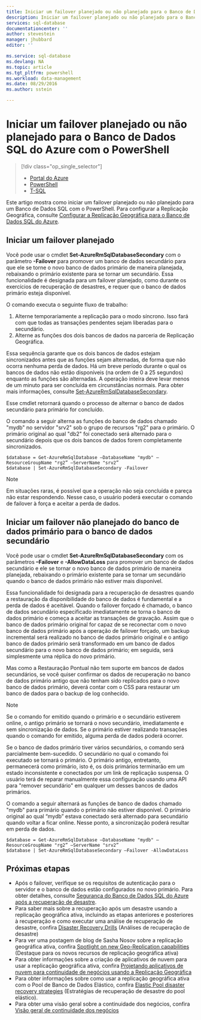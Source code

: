 ```yaml
---
title: Iniciar um failover planejado ou não planejado para o Banco de Dados SQL do Azure com o PowerShell | Microsoft Docs
description: Iniciar um failover planejado ou não planejado para o Banco de Dados SQL do Azure usando o PowerShell
services: sql-database
documentationcenter: ''
author: stevestein
manager: jhubbard
editor: ''

ms.service: sql-database
ms.devlang: NA
ms.topic: article
ms.tgt_pltfrm: powershell
ms.workload: data-management
ms.date: 08/29/2016
ms.author: sstein

---
```

# Iniciar um failover planejado ou não planejado para o Banco de Dados SQL do Azure com o PowerShell
> [!div class="op_single_selector"]
> * [Portal do Azure](sql-database-geo-replication-failover-portal.md)
> * [PowerShell](sql-database-geo-replication-failover-powershell.md)
> * [T-SQL](sql-database-geo-replication-failover-transact-sql.md)
> 
> 

Este artigo mostra como iniciar um failover planejado ou não planejado para um Banco de Dados SQL com o PowerShell. Para configurar a Replicação Geográfica, consulte [Configurar a Replicação Geográfica para o Banco de Dados SQL do Azure](sql-database-geo-replication-powershell.md).

## Iniciar um failover planejado
Você pode usar o cmdlet **Set-AzureRmSqlDatabaseSecondary** com o parâmetro **-Failover** para promover um banco de dados secundário para que ele se torne o novo banco de dados primário de maneira planejada, rebaixando o primário existente para se tornar um secundário. Essa funcionalidade é designada para um failover planejado, como durante os exercícios de recuperação de desastres, e requer que o banco de dados primário esteja disponível.

O comando executa o seguinte fluxo de trabalho:

1. Alterne temporariamente a replicação para o modo síncrono. Isso fará com que todas as transações pendentes sejam liberadas para o secundário.
2. Alterne as funções dos dois bancos de dados na parceria de Replicação Geográfica.

Essa sequência garante que os dois bancos de dados estejam sincronizados antes que as funções sejam alternadas, de forma que não ocorra nenhuma perda de dados. Há um breve período durante o qual os bancos de dados não estão disponíveis (na ordem de 0 a 25 segundos) enquanto as funções são alternadas. A operação inteira deve levar menos de um minuto para ser concluída em circunstâncias normais. Para obter mais informações, consulte [Set-AzureRmSqlDatabaseSecondary](https://msdn.microsoft.com/library/mt619393.aspx).

Esse cmdlet retornará quando o processo de alternar o banco de dados secundário para primário for concluído.

O comando a seguir alterna as funções do banco de dados chamado "mydb" no servidor "srv2" sob o grupo de recursos "rg2" para o primário. O primário original ao qual "db2" foi conectado será alternado para o secundário depois que os dois bancos de dados forem completamente sincronizados.

    $database = Get-AzureRmSqlDatabase –DatabaseName "mydb" –ResourceGroupName "rg2” –ServerName "srv2”
    $database | Set-AzureRmSqlDatabaseSecondary -Failover


> [!NOTE]
> Em situações raras, é possível que a operação não seja concluída e pareça não estar respondendo. Nesse caso, o usuário poderá executar o comando de failover à força e aceitar a perda de dados.
> 
> 

## Iniciar um failover não planejado do banco de dados primário para o banco de dados secundário
Você pode usar o cmdlet **Set-AzureRmSqlDatabaseSecondary** com os parâmetros **–Failover** e **-AllowDataLoss** para promover um banco de dados secundário e ele se tornar o novo banco de dados primário de maneira planejada, rebaixando o primário existente para se tornar um secundário quando o banco de dados primário não estiver mais disponível.

Essa funcionalidade foi designada para a recuperação de desastres quando a restauração da disponibilidade do banco de dados é fundamental e a perda de dados é aceitável. Quando o failover forçado é chamado, o banco de dados secundário especificado imediatamente se torna o banco de dados primário e começa a aceitar as transações de gravação. Assim que o banco de dados primário original for capaz de se reconectar com o novo banco de dados primário após a operação de failover forçado, um backup incremental será realizado no banco de dados primário original e o antigo banco de dados primário será transformado em um banco de dados secundário para o novo banco de dados primário; em seguida, será simplesmente uma réplica do novo primário.

Mas como a Restauração Pontual não tem suporte em bancos de dados secundários, se você quiser confirmar os dados de recuperação no banco de dados primário antigo que não tenham sido replicados para o novo banco de dados primário, deverá contar com o CSS para restaurar um banco de dados para o backup de log conhecido.

> [!NOTE]
> Se o comando for emitido quando o primário e o secundário estiverem online, o antigo primário se tornará o novo secundário, imediatamente e sem sincronização de dados. Se o primário estiver realizando transações quando o comando for emitido, alguma perda de dados poderá ocorrer.
> 
> 

Se o banco de dados primário tiver vários secundários, o comando será parcialmente bem-sucedido. O secundário no qual o comando foi executado se tornará o primário. O primário antigo, entretanto, permanecerá como primário, isto é, os dois primários terminarão em um estado inconsistente e conectados por um link de replicação suspensa. O usuário terá de reparar manualmente essa configuração usando uma API para "remover secundário" em qualquer um desses bancos de dados primários.

O comando a seguir alternará as funções de banco de dados chamado "mydb" para primário quando o primário não estiver disponível. O primário original ao qual “mydb” estava conectado será alternado para secundário quando voltar a ficar online. Nesse ponto, a sincronização poderá resultar em perda de dados.

    $database = Get-AzureRmSqlDatabase –DatabaseName "mydb" –ResourceGroupName "rg2” –ServerName "srv2”
    $database | Set-AzureRmSqlDatabaseSecondary –Failover -AllowDataLoss




## Próximas etapas
* Após o failover, verifique se os requisitos de autenticação para o servidor e o banco de dados estão configurados no novo primário. Para obter detalhes, consulte [Segurança do Banco de Dados SQL do Azure após a recuperação de desastre](sql-database-geo-replication-security-config.md).
* Para saber mais sobre a recuperação após um desastre usando a replicação geográfica ativa, incluindo as etapas anteriores e posteriores à recuperação e como executar uma análise de recuperação de desastre, confira [Disaster Recovery Drills](sql-database-disaster-recovery.md) (Análises de recuperação de desastre)
* Para ver uma postagem de blog de Sasha Nosov sobre a replicação geográfica ativa, confira [Spotlight on new Geo-Replication capabilities](https://azure.microsoft.com/blog/spotlight-on-new-capabilities-of-azure-sql-database-geo-replication/) (Destaque para os novos recursos de replicação geográfica ativa)
* Para obter informações sobre a criação de aplicativos de nuvem para usar a replicação geográfica ativa, confira [Projetando aplicativos de nuvem para continuidade de negócios usando a Replicação Geográfica](sql-database-designing-cloud-solutions-for-disaster-recovery.md)
* Para obter informações sobre como usar a replicação geográfica ativa com o Pool de Banco de Dados Elástico, confira [Elastic Pool disaster recovery strategies](sql-database-disaster-recovery-strategies-for-applications-with-elastic-pool.md) (Estratégias de recuperação de desastre do pool elástico).
* Para obter uma visão geral sobre a continuidade dos negócios, confira [Visão geral de continuidade dos negócios](sql-database-business-continuity.md)

<!---HONumber=AcomDC_0831_2016-->